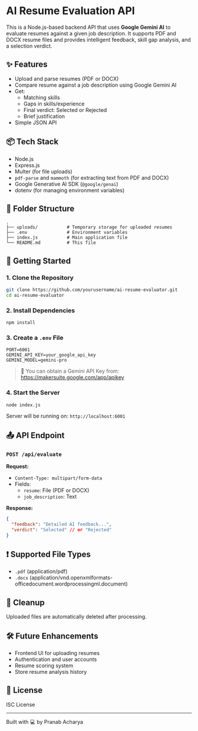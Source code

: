 # AI Resume Evaluation API

This is a Node.js-based backend API that uses **Google Gemini AI** to evaluate resumes against a given job description. It supports PDF and DOCX resume files and provides intelligent feedback, skill gap analysis, and a selection verdict.

## ✨ Features

- Upload and parse resumes (PDF or DOCX)
- Compare resume against a job description using Google Gemini AI
- Get:
  - Matching skills
  - Gaps in skills/experience
  - Final verdict: Selected or Rejected
  - Brief justification
- Simple JSON API

## 📦 Tech Stack

- Node.js
- Express.js
- Multer (for file uploads)
- `pdf-parse` and `mammoth` (for extracting text from PDF and DOCX)
- Google Generative AI SDK (`@google/genai`)
- dotenv (for managing environment variables)

## 📂 Folder Structure

```
.
├── uploads/           # Temporary storage for uploaded resumes
├── .env               # Environment variables
├── index.js           # Main application file
└── README.md          # This file
```

## 🚀 Getting Started

### 1. Clone the Repository

```bash
git clone https://github.com/yourusername/ai-resume-evaluator.git
cd ai-resume-evaluator
```

### 2. Install Dependencies

```bash
npm install
```

### 3. Create a `.env` File

```env
PORT=6001
GEMINI_API_KEY=your_google_api_key
GEMINI_MODEL=gemini-pro
```

> 🔑 You can obtain a Gemini API Key from: https://makersuite.google.com/app/apikey

### 4. Start the Server

```bash
node index.js
```

Server will be running on: `http://localhost:6001`

## 📤 API Endpoint

### `POST /api/evaluate`

**Request:**

- `Content-Type: multipart/form-data`
- Fields:
  - `resume`: File (PDF or DOCX)
  - `job_description`: Text

**Response:**

```json
{
  "feedback": "Detailed AI feedback...",
  "verdict": "Selected" // or "Rejected"
}
```

## ❗ Supported File Types

- `.pdf` (application/pdf)
- `.docx` (application/vnd.openxmlformats-officedocument.wordprocessingml.document)

## 🧹 Cleanup

Uploaded files are automatically deleted after processing.

## 🛠️ Future Enhancements

- Frontend UI for uploading resumes
- Authentication and user accounts
- Resume scoring system
- Store resume analysis history

## 📝 License

ISC License

---

Built with 💻 by Pranab Acharya